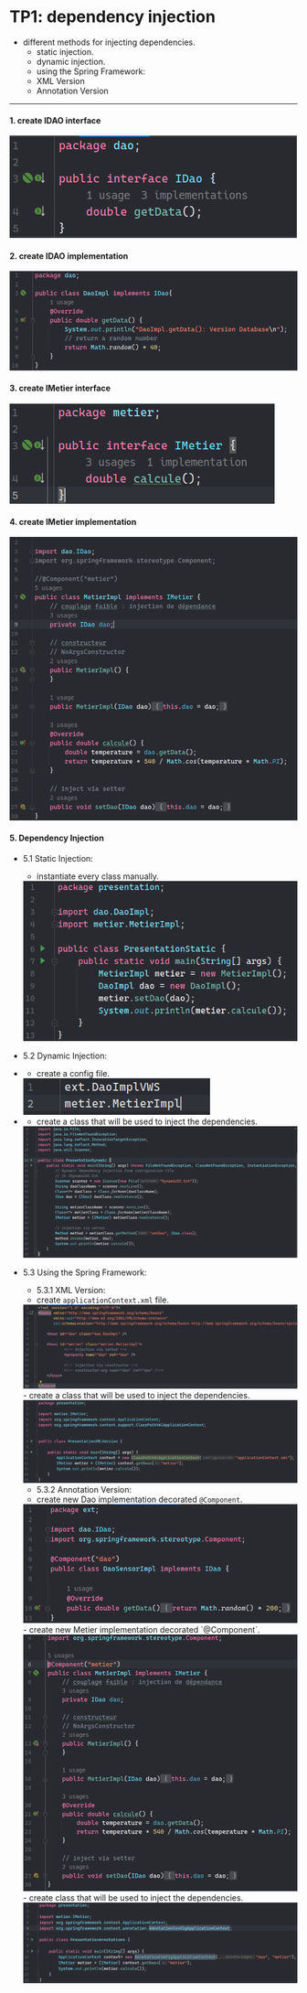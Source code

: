 # TP1: dependency injection

- different methods for injecting dependencies.
    - static injection.
    - dynamic injection.
    - using the Spring Framework:
     - XML Version
     - Annotation Version
---

#### 1. create IDAO interface
<img src="screenshoots/create-IDAO-interface.png" alt="create IDAO interface">

#### 2. create IDAO implementation
<img src="screenshoots/create-IDAO-implementation.png" alt="create IDAO implementation">

#### 3. create IMetier interface
<img src="screenshoots/create-IMetier-interface.png" alt="create IMetier interface">

#### 4. create IMetier implementation
<img src="screenshoots/create-IMetier-Implementation.png" alt="create IMetier implementation">

#### 5. Dependency Injection

- 5.1 Static Injection:
    - instantiate every class manually.
  <img src="screenshoots/static-di.png">
  
- 5.2 Dynamic Injection:
- - create a config file.
  <img src="screenshoots/config-file.png">
- - create a class that will be used to inject the dependencies.
  <img src="screenshoots/dynamic-di.png">
  
- 5.3 Using the Spring Framework:
  - 5.3.1 XML Version:
   - create `applicationContext.xml` file.
       <br>
    <img src="screenshoots/applicationContext.png">
    <br>
   - create a class that will be used to inject the dependencies.
   <br>
    <img src="screenshoots/spring-xml-version.png">
    
  - 5.3.2 Annotation Version:
  - create new Dao implementation decorated `@Component`.
      <br>
  <img src="screenshoots/new-dao-impl-with-component.png">
  <br>
  - create new Metier implementation decorated `@Component`.
      <br>
  <img src="screenshoots/metier-class-component.png">
  - create class that will be used to inject the dependencies.
      <br>
  <img src="screenshoots/pres-annotations.png">
  
